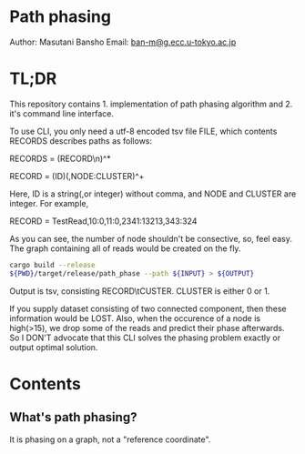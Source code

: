 # Path phasing

Author: Masutani Bansho
Email: ban-m@g.ecc.u-tokyo.ac.jp


# TL;DR

This repository contains 1. implementation of path phasing algorithm and 2. it's command line interface.

To use CLI, you only need a utf-8 encoded tsv file FILE, which contents RECORDS describes paths as follows:

RECORDS = (RECORD\n)^*

RECORD = (ID)(,NODE:CLUSTER)^+

Here, ID is a string(,or integer) without comma, and NODE and CLUSTER are integer.
For example,

RECORD = TestRead,10:0,11:0,2341:13213,343:324

As you can see, the number of node shouldn't be consective, so, feel easy. The graph containing all of reads would be created on the fly.

```bash
cargo build --release
${PWD}/target/release/path_phase --path ${INPUT} > ${OUTPUT}
```

Output is tsv, consisting RECORD\tCUSTER. CLUSTER is either 0 or 1.


If you supply dataset consisting of two connected component, then these information would be LOST.
Also, when the occurence of a node is high(>15), we drop some of the reads and predict their phase afterwards.
So I DON'T advocate that this CLI solves the phasing problem exactly or output optimal solution.


# Contents


## What's path phasing?


It is phasing on a graph, not a "reference coordinate".
